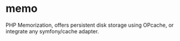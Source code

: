# memo
PHP Memorization, offers persistent disk storage using OPcache, or integrate any symfony/cache adapter.
